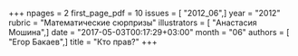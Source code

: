 +++
npages = 2
first_page_pdf = 10
issues = [ "2012_06",]
year = "2012"
rubric = "Математические сюрпризы"
illustrators = [ "Анастасия Мошина",]
date = "2017-05-03T00:17:29+03:00"
month = "06"
authors = [ "Егор Бакаев",]
title = "Кто прав?"
+++
